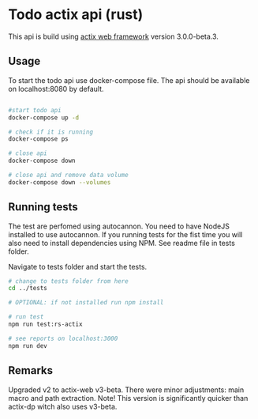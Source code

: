 # Todo actix api (rust)

This api is build using [actix web framework](https://github.com/actix/actix-web) version 3.0.0-beta.3.

## Usage

To start the todo api use docker-compose file. The api should be available on localhost:8080 by default.

```bash

#start todo api
docker-compose up -d

# check if it is running
docker-compose ps

# close api
docker-compose down

# close api and remove data volume
docker-compose down --volumes

```

## Running tests

The test are perfomed using autocannon. You need to have NodeJS installed to use autocannon. If you running tests for the fist time you will also need to install dependencies using NPM. See readme file in tests folder.

Navigate to tests folder and start the tests.

```bash
# change to tests folder from here
cd ../tests

# OPTIONAL: if not installed run npm install

# run test
npm run test:rs-actix

# see reports on localhost:3000
npm run dev
```

## Remarks

Upgraded v2 to actix-web v3-beta. There were minor adjustments: main macro and path extraction. Note! This version is significantly quicker than actix-dp witch also uses v3-beta.
